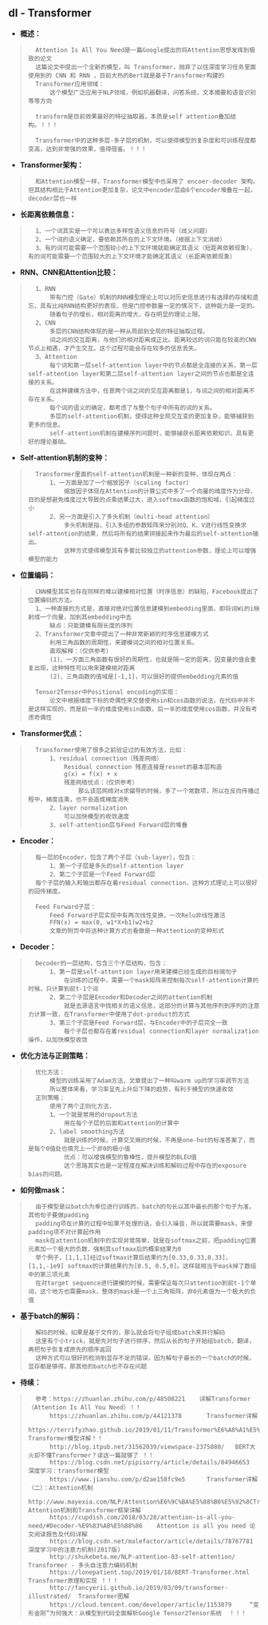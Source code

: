 ## dl - Transformer
- **概述：**
>       Attention Is All You Need是一篇Google提出的将Attention思想发挥到极致的论文
>       这篇论文中提出一个全新的模型，叫 Transformer，抛弃了以往深度学习任务里面使用到的 CNN 和 RNN ，目前大热的Bert就是基于Transformer构建的
>       Transformer应用领域：
>           这个模型广泛应用于NLP领域，例如机器翻译，问答系统，文本摘要和语音识别等等方向
>
>       transform是目前效果最好的特征抽取器，本质是self attention叠加结构。！！！
>
>       Transformer中的这种多层-多子层的机制，可以使得模型的复杂度和可训练程度都变高，达到非常强的效果，值得借鉴。！！！
>
>

- **Transformer架构：**
>       和Attention模型一样，Transformer模型中也采用了 encoer-decoder 架构。但其结构相比于Attention更加复杂，论文中encoder层由6个encoder堆叠在一起，decoder层也一样
>

- **长距离依赖信息：**
>       1、一个词其实是一个可以表达多样性语义信息的符号（歧义问题）
>       2、一个词的语义确定，要依赖其所在的上下文环境。（根据上下文消岐）
>       3、有的词可能需要一个范围较小的上下文环境就能确定其语义（短距离依赖现象），有的词可能需要一个范围较大的上下文环境才能确定其语义（长距离依赖现象）
>

- **RNN、CNN和Attention比较：**
>       1、RNN
>           带有门控（Gate）机制的RNN模型理论上可以对历史信息进行有选择的存储和遗忘，具有比纯RNN结构更好的表现，但是门控参数量一定的情况下，这种能力是一定的。
>           随着句子的增长，相对距离的增大，存在明显的理论上限。
>       2、CNN
>           多层的CNN结构体现的是一种从局部到全局的特征抽取过程。
>           词之间的交互距离，与他们的相对距离成正比。距离较远的词只能在较高的CNN节点上相遇，才产生交互。这个过程可能会存在较多的信息丢失。
>       3、Attention
>           每个词和第一层self-attention layer中的节点都是全连接的关系，第一层self-attention layer和第二层self-attention layer之间的节点也都是全连接的关系。
>           在这种建模方法中，任意两个词之间的交互距离都是1，与词之间的相对距离不存在关系。
>           每个词的语义的确定，都考虑了与整个句子中所有的词的关系。
>           多层的self-attention机制，使得这种全局交互变的更加复杂，能够捕获到更多的信息。
>           self-attention机制在建模序列问题时，能够捕获长距离依赖知识，具有更好的理论基础。
>

- **Self-attention机制的变种：**
>       Transformer里面的self-attention机制是一种新的变种，体现在两点：
>           1、一方面是加了一个缩放因子（scaling factor）
>               缩放因子体现在Attention的计算公式中多了一个向量的维度作为分母，目的是想避免维度过大导致的点乘结果过大，进入softmax函数的饱和域，引起梯度过小
>           2、另一方面是引入了多头机制（multi-head attention）
>               多头机制是指，引入多组的参数矩阵来分别对Q、K、V进行线性变换求self-attention的结果，然后将所有的结果拼接起来作为最后的self-attention输出。
>               这种方式使得模型具有多套比较独立的attention参数，理论上可以增强模型的能力
>

- **位置编码：**
>       CNN模型其实也存在同样的难以建模相对位置（时序信息）的缺陷，Facebook提出了位置编码的方法。
>       1、一种直接的方式是，直接对绝对位置信息建模到embedding里面，即将词Wi的i映射成一个向量，加到其embedding中去
>           缺点：只能建模有限长度的序列
>       2、Transformer文章中提出了一种非常新颖的时序信息建模方式
>           利用三角函数的周期性，来建模词之间的相对位置关系。
>           直观解释：（仅供参考）
>           (1)、一方面三角函数有很好的周期性，也就是隔一定的距离，因变量的值会重复出现，这种特性可以用来建模相对距离
>           (2)、三角函数的值域是[-1,1]，可以很好的提供embedding元素的值
>
>       Tensor2Tensor中Positional encoding的实现：
>           论文中根据维度下标的奇偶性来交替使用sin和cos函数的说法，在代码中并不是这样实现的，而是前一半的维度使用sin函数，后一半的维度使用cos函数，并没有考虑奇偶性
>

- **Transformer优点：**
>       Transformer使用了很多之前验证过的有效方法，比如：
>           1、residual connection（残差网络）
>               Residual connection 残差连接是resnet的基本层构造
>               g(x) = f(x) + x
>               残差网络优点：（仅供参考）
>                   那么该层网络对x求偏导的时候，多了一个常数项，所以在反向传播过程中，梯度连乘，也不会造成梯度消失
>           2、layer normalization
>               可以加快模型的收敛速度
>           3、self-attention层与Feed Forward层的堆叠
>

- **Encoder：**
>       每一层的Encoder，包含了两个子层（sub-layer），包含：
>           1、第一个子层是多头的self-attention layer
>           2、第二个子层是一个Feed Forward层
>       每个子层的输入和输出都存在着residual connection，这种方式理论上可以很好的回传梯度。
>
>       Feed Forward子层：
>           Feed Forward子层实现中有两次线性变换，一次Relu非线性激活
>           FFN(x) = max(0, w1*X+b1)w2+b2
>           文章的附页中将这种计算方式也看做是一种attention的变种形式
>

- **Decoder：**
>       Decoder的一层结构，包含三个子层结构，包含：
>           1、第一层是self-attention layer用来建模已经生成的目标端句子
>               在训练的过程中，需要一个mask矩阵来控制每次self-attention计算的时候，只计算到前t-1个词
>           2、第二个子层是Encoder和Decoder之间的attention机制
>               就是去源语言中找相关的语义信息，这部分的计算与其他序列到序列的注意力计算一致，在Transformer中使用了dot-product的方式
>           3、第三个子层是Feed Forward层，与Encoder中的子层完全一致
>               每个子层也都存在着residual connection和layer normalization操作，以加快模型收敛
>

- **优化方法与正则策略：**
>       优化方法：
>           模型的训练采用了Adam方法，文章提出了一种叫warm up的学习率调节方法
>           所以整体来看，学习率呈先上升后下降的趋势，有利于模型的快速收敛
>       正则策略：
>           使用了两个正则化方法，
>           1、一个就是常用的dropout方法
>               用在每个子层的后面和attention的计算中
>           2、label smoothing方法
>               就是训练的时候，计算交叉熵的时候，不再是one-hot的标准答案了，而是每个0值处也填充上一个非0的极小值
>               优点：可以增强模型的鲁棒性，提升模型的BLEU值
>               这个思路其实也是一定程度在解决训练和解码过程中存在的exposure bias的问题。
>

- **如何做mask：**
>       由于模型是以batch为单位进行训练的，batch的句长以其中最长的那个句子为准，其他句子要做padding
>       padding项在计算的过程中如果不处理的话，会引入噪音，所以就需要mask，来使padding项不对计算起作用
>       mask在attention机制中的实现非常简单，就是在softmax之前，把padding位置元素加一个极大的负数，强制其softmax后的概率结果为0
>       举个例子，[1,1,1]经过softmax计算后结果约为[0.33,0.33,0.33]，[1,1,-1e9] softmax的计算结果约为[0.5, 0.5,0]。这样就相当于mask掉了数组中的第三项元素
>       在对target sequence进行建模的时候，需要保证每次只attention到前t-1个单词，这个地方也需要mask，整体的mask是一个上三角矩阵，非0元素值为一个极大的负值
>

- **基于batch的解码：**
>       解码的时候，如果是基于文件的，那么就会将句子组成batch来并行解码
>       这里有个小trick，就是先对句子进行排序，然后从长的句子开始组batch，翻译，再把句子恢复成原先的顺序返回
>       这种方式可以很好的检测到显存不足的错误，因为解句子最长的一个batch的时候，显存都是够得，那其他的batch也不存在问题
>
>
>

- **待续：**
>       参考：https://zhuanlan.zhihu.com/p/48508221    详解Transformer （Attention Is All You Need）！！
>           https://zhuanlan.zhihu.com/p/44121378       Transformer详解
>           https://terrifyzhao.github.io/2019/01/11/Transformer%E6%A8%A1%E5%9E%8B%E8%AF%A6%E8%A7%A3.html   Transformer模型详解！！
>           http://blog.itpub.net/31562039/viewspace-2375080/   BERT大火却不懂Transformer？读这一篇就够了 ！！
>           https://blog.csdn.net/pipisorry/article/details/84946653    深度学习：transformer模型
>           https://www.jianshu.com/p/d2ae158fc9e5      Transformer详解（二）：Attention机制
>           http://www.mayexia.com/NLP/Attention%E6%9C%BA%E5%88%B6%E5%92%8CTransformer%E6%A1%86%E6%9E%B6%E8%AF%A6%E8%A7%A3/     Attention机制和Transformer框架详解
>           https://cupdish.com/2018/03/28/attention-is-all-you-need/#Decoder-%E9%83%A8%E5%88%86    Attention is all you need 论文阅读报告及代码详解
>           https://blog.csdn.net/malefactor/article/details/78767781   深度学习中的注意力机制(2017版)
>           http://shukebeta.me/NLP-attention-03-self-attention/    Transformer - 多头自注意力编码机制
>           https://lonepatient.top/2019/01/18/BERT-Transformer.html    Transformer原理和实现 ！！！
>           http://fancyerii.github.io/2019/03/09/transformer-illustrated/  Transformer图解
>           https://cloud.tencent.com/developer/article/1153079     “变形金刚”为何强大：从模型到代码全面解析Google Tensor2Tensor系统  ！！！
>
>
>
>
>
>
>
>
